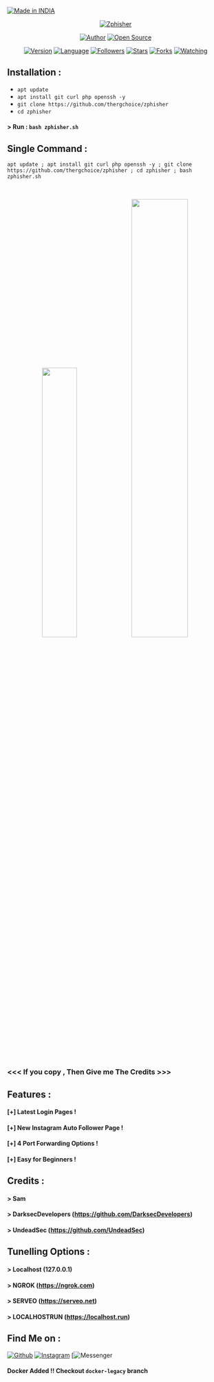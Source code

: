 <p align="left">
<a href="#"><img title="Made in INDIA" src="https://img.shields.io/badge/MADE%20IN-INDIA-green?colorA=%23ff0000&colorB=%23017e40&style=for-the-badge"></a>
</p>
<p align="center">
<a href="#"><img title="Zphisher" src="https://raw.githubusercontent.com/thergchoice/release-download/master/images/banner/zphisher.png"></a>
</p>
<p align="center">
<a href="https://github.com/thergchoice"><img title="Author" src="https://img.shields.io/badge/Author-thergchoice-red.svg?style=for-the-badge&logo=github"></a>
<a href="#"><img title="Open Source" src="https://img.shields.io/badge/Open%20Source-%E2%9D%A4-green?style=for-the-badge"></a>
</p>
<p align="center">
<a href="#"><img title="Version" src="https://img.shields.io/badge/Version-2.0-green.svg?style=flat-square"></a>
<a href="#"><img title="Language" src="https://badges.frapsoft.com/bash/v1/bash.png?v=103"></a>
<a href="https://github.com/thergchoice/followers"><img title="Followers" src="https://img.shields.io/github/followers/thergchoice?color=blue&style=flat-square"></a>
<a href="https://github.com/thergchoice/zphisher/stargazers/"><img title="Stars" src="https://img.shields.io/github/stars/thergchoice/zphisher?color=red&style=flat-square"></a>
<a href="https://github.com/thergchoice/zphisher/network/members"><img title="Forks" src="https://img.shields.io/github/forks/thergchoice/zphisher?color=red&style=flat-square"></a>
<a href="https://github.com/thergchoice/zphisher/watchers"><img title="Watching" src="https://img.shields.io/github/watchers/thergchoice/zphisher?label=Watchers&color=blue&style=flat-square"></a>
</p>

## Installation :

* `apt update`
* `apt install git curl php openssh -y`
* `git clone https://github.com/thergchoice/zphisher`
* `cd zphisher`
#### > Run : `bash zphisher.sh`

## Single Command :
```
apt update ; apt install git curl php openssh -y ; git clone https://github.com/thergchoice/zphisher ; cd zphisher ; bash zphisher.sh
```
<br>
<p align="center">
<img width="40%" src="https://raw.githubusercontent.com/thergchoice/release-download/master/images/zphisher1.png"/>
<img width="51%" src="https://raw.githubusercontent.com/thergchoice/release-download/master/images/zphisher2.png"/>
</p>

### <<< If you copy , Then Give me The Credits >>>

## Features :
#### [+] Latest Login Pages !
#### [+] New Instagram Auto Follower Page !
#### [+] 4 Port Forwarding Options !
#### [+] Easy for Beginners !

## Credits :
#### > Sam 
#### > DarksecDevelopers (https://github.com/DarksecDevelopers)
#### > UndeadSec (https://github.com/UndeadSec)

## Tunelling Options :
#### > Localhost (127.0.0.1)
#### > NGROK (https://ngrok.com)
#### > SERVEO (https://serveo.net)
#### > LOCALHOSTRUN (https://localhost.run)

## Find Me on :
[![Github](https://img.shields.io/badge/Github-THE-RG-CHOICE-green?style=for-the-badge&logo=github)](https://github.com/thergchoice)
[![Instagram](https://img.shields.io/badge/RG-%40Rakesh.Garai-red?style=for-the-badge&logo=instagram)](https://www.instagram.com/oreo.rakeh)
[![Messenger](https://img.shields.io/badge/Chat-Messenger-blue?style=for-the-badge&logo=messenger)

#### Docker Added !!  Checkout `docker-legacy` branch
